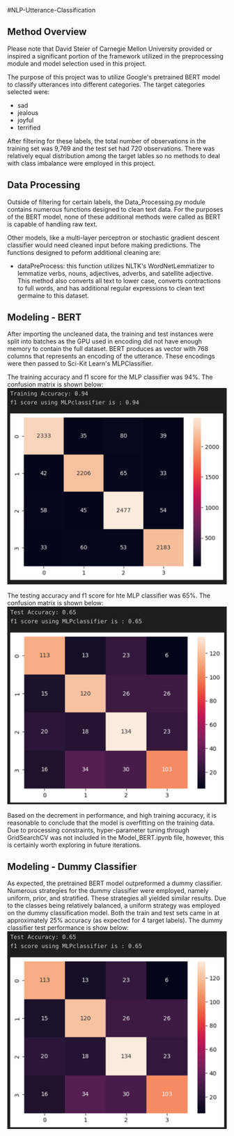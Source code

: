 #NLP-Utterance-Classification

## Method Overview
Please note that David Steier of Carnegie Mellon University provided or inspired a significant portion of the framework utilized in the preprocessing module and model selection used in this project. 

The purpose of this project was to utilize Google's pretrained BERT model to classify utterances into different categories. The target categories selected were: 
* sad
* jealous
* joyful
* terrified

After filtering for these labels, the total number of observations in the training set was 9,769 and the test set had 720 observations. There was relatively equal distribution among the target lables so no methods to deal with class imbalance were employed in this project.

## Data Processing
Outside of filtering for certain labels, the Data_Processing.py module contains numerous functions designed to clean text data. For the purposes of the BERT model, none of these additional methods were called as BERT is capable of handling raw text. 

Other models, like a multi-layer perceptron or stochastic gradient descent classifier would need cleaned input before making predictions. The functions designed to peform additional cleaning are: 
* dataPreProcess: this function utilizes NLTK's WordNetLemmatizer to lemmatize verbs, nouns, adjectives, adverbs, and satellite adjective. This method also converts all text to lower case, converts contractions to full words, and has additional regular expressions to clean text germaine to this dataset.

## Modeling - BERT
After importing the uncleaned data, the training and test instances were split into batches as the GPU used in encoding did not have enough memory to contain the full dataset. BERT produces as vector with 768 columns that represents an encoding of the utterance. These encodings were then passed to Sci-Kit Learn's MLPClassifier. 

The training accuracy and f1 score for the MLP classifier was 94%. The confusion matrix is shown below:
![plot](./Static/BERT_Train.png)

The testing accuracy and f1 score for hte MLP classifier was 65%. The confusion matrix is shown below:
![plot](./Static/BERT_Test.png)

Based on the decrement in performance, and high training accuracy, it is reasonable to conclude that the model is overfitting on the training data. Due to processing constraints, hyper-parameter tuning through GridSearchCV was not included in the Model_BERT.ipynb file, however, this is certainly worth exploring in future iterations. 

## Modeling - Dummy Classifier
As expected, the pretrained BERT model outpreformed a dummy classifier. Numerous strategies for the dummy classifier were employed, namely uniform, prior, and stratified. These strategies all yielded similar results. Due to the classes being relatively balanced, a uniform strategy was employed on the dummy classification model. Both the train and test sets came in at approximately 25% accuracy (as expected for 4 target labels). The dummy classifier test performance is show below:
![plot](./Static/BERT_Test.png)

